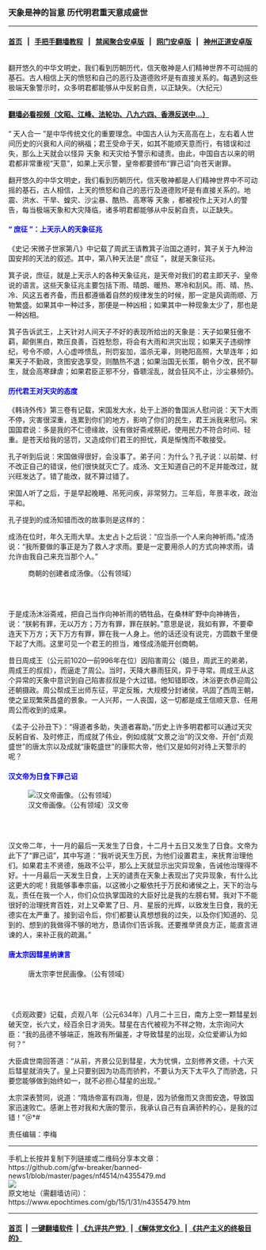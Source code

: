 ### 天象是神的旨意 历代明君重天意成盛世
------------------------

#### [首页](https://github.com/gfw-breaker/banned-news1/blob/master/README.md) &nbsp;&nbsp;|&nbsp;&nbsp; [手把手翻墙教程](https://github.com/gfw-breaker/guides/wiki) &nbsp;&nbsp;|&nbsp;&nbsp; [禁闻聚合安卓版](https://github.com/gfw-breaker/bn-android) &nbsp;&nbsp;|&nbsp;&nbsp; [网门安卓版](https://github.com/oGate2/oGate) &nbsp;&nbsp;|&nbsp;&nbsp; [神州正道安卓版](https://github.com/SzzdOgate/update) 



<div><img alt="" class="aligncenter wp-post-image" src="https://i.epochtimes.com/assets/uploads/2015/01/1202051016072039-600x400.jpg"/>
<div class="imgtxt caption">
 <p>
  翻开悠久的中华文明史，我们看到历朝历代，信天敬神是人们精神世界不可动摇的基石。古人相信上天的愤怒和自己的恶行及道德败坏是有直接关系的。每遇到这些极端天象警示时，众多明君都能够从中反躬自责，以正缺失。（大纪元）
 </p>
</div></div><hr/>

#### [翻墙必看视频（文昭、江峰、法轮功、八九六四、香港反送中...）](http://167.172.214.107/home.html)

<div><p>
 “
 <ok href="https://www.epochtimes.com/gb/tag/%E5%A4%A9%E4%BA%BA%E5%90%88%E4%B8%80.html">
  天人合一
 </ok>
 ”是中华传统文化的重要理念。中国古人认为天高高在上，左右着人世间历史的兴衰和人间的祸福；君王受命于天，如其不能顺天意而行，有错误和过失，那么上天就会以怪异
 <ok href="https://www.epochtimes.com/gb/tag/%E5%A4%A9%E8%B1%A1.html">
  天象
 </ok>
 和天灾给予警示和谴责。由此，中国自古以来的明君都非常重视“天意”，如果上天示警，皇帝都要颁布“罪己诏”向苍天谢罪。
</p>
<p>
 翻开悠久的中华文明史，我们看到历朝历代，信天敬神都是人们精神世界中不可动摇的基石，古人相信，上天的愤怒和自己的恶行及道德败坏是有直接关系的。地震、洪水、干旱、蝗灾、沙尘暴、酷热、高寒等
 <ok href="https://www.epochtimes.com/gb/tag/%E5%A4%A9%E8%B1%A1.html">
  天象
 </ok>
 ，都被视作上天对人的警告，每当极端天象和大灾降临，诸多明君都能够从中反躬自责，以正缺失。
</p>
<h4>
 <span style="color: #0000ff;">
  “
  <strong>
   <ok href="https://www.epochtimes.com/gb/tag/%E5%BA%B6%E5%BE%81.html">
    庶征
   </ok>
  </strong>
  ”：上天示人的天象征兆
 </span>
</h4>
<p>
 《史记‧宋微子世家第八》中记载了周武王请教箕子治国之道时，箕子关于九种治国安邦的天法的叙述。其中，第八种天法是“
 <ok href="https://www.epochtimes.com/gb/tag/%E5%BA%B6%E5%BE%81.html">
  庶征
 </ok>
 ”，就是天象征兆。
</p>
<p>
 箕子说，庶征，就是上天示人的各种天象征兆，是天帝对我们的君主即天子、皇帝说的语言。这些天象征兆主要包括下雨、晴朗、暖热、寒冷和刮风。雨、晴、热、冷、风这五者齐备，而且都遵循着自然的规律发生的时候，那一定是风调雨顺、万物繁盛。如果其中一种过多，那便是一种凶相；如果其中一种现象太少了，那也是一种凶相。
</p>
<p>
 箕子告诉武王，上天针对人间天子不好的表现所给出的天象是：天子如果狂傲不羁，颠倒黑白，欺压良善，百姓愁怨，将会有大雨和洪灾出现；如果天子违纲悖纪，号令不顺，人心虚哗愦乱，刑罚妄加，滥杀无辜，则艳阳高照，大旱连年；如果天子不勤政，贪图安逸享受，则酷热不退；如果治国无长策，朝令夕改，民不聊生，就会高寒肆虐；如果君臣正邪不分，昏聩淫乱，就会狂风不止，沙尘暴频仍。
</p>
<h4>
 <span style="color: #0000ff;">
  历代君王对天灾的态度
 </span>
</h4>
<p>
 《韩诗外传》第三卷有记载，宋国发大水，处于上游的鲁国派人慰问说：天下大雨不停，灾害很深重，连累到你们的地方，影响了你们的民生，君王派我来慰问。宋国国君说：多是我的不仁德缘故，没有做好斋戒祭祀，使用民力不符合时间、轻重。是苍天给我的惩罚，又造成你们君王的担忧，真是惭愧而不敢接受。
</p>
<p>
 孔子听到后说：宋国做得很好，会没事了。弟子问：为什么？孔子说：以前桀、纣不改正自己的错误，他们很快就灭亡了。成汤、文王知道自己的不足并能改过，就兴旺发达了。错了能改，就不算过错了。
</p>
<p>
 宋国人听了之后，于是早起晚睡、吊死问疾，非常努力。三年后，年景丰收，政治平和。
</p>
<p>
 孔子提到的成汤知错而改的故事则是这样的：
</p>
<p>
 成汤在位时，年久无雨大旱。太史占卜之后说：“应当杀一个人来向神祈雨。”成汤说：“我所要做的事正是为了救人才求雨。要是一定要用杀人的方式向神求雨，请允许由我自己来充当那个人。”
</p>
<figure class="wp-caption aligncenter" style="width: 451px">
 <img alt="" src="https://upload.wikimedia.org/wikipedia/commons/5/52/King_Tang_of_Shang.jpg"/>
 <br/><figcaption class="wp-caption-text">
  商朝的创建者成汤像。（公有领域）
 </figcaption><br/>
</figure><br/>
<p>
 于是成汤沐浴斋戒，把自己当作向神祈雨的牺牲品，在桑林旷野中向神祷告， 说：“朕躬有罪，无以万方；万方有罪，罪在朕躬。”意思是说，我如有罪，不要牵连天下万方；天下万方有罪，罪在我一人身上。他的话还没有说完，方圆数千里便下起了大雨。这里可见一个君王的担当，难怪成汤能开创商朝。
</p>
<p>
 昔日周成王（公元前1020—前996年在位）因陷害周公（姬旦，周武王的弟弟，周成王的叔叔），而逼走了周公。当时，天降大暴雨狂风，异于寻常。周成王从这个异常的天象中意识到自己陷害叔叔是个大过错。他知错即改，沐浴更衣恭迎周公还朝摄政。周公帮成王出师东征，平定反叛，大规模分封诸侯，巩固了西周王朝，使之呈现繁荣昌盛的景象。一人兴邦，一人丧国，这一切都是成王信顺天意、任用周公而收到的成果。
</p>
<p>
 《孟子‧公孙丑下》：“得道者多助，失道者寡助。”历史上许多明君都可以通过天灾反躬自省、及时修正，而成就了伟业，例如成就“文景之治”的汉文帝、开创“贞观盛世”的唐太宗以及成就“康乾盛世”的康熙大帝，他们又是如何对待上天警示的呢？
</p>
<h4>
 <span style="color: #0000ff;">
  汉文帝为日食下罪己诏
 </span>
</h4>
<figure class="wp-caption aligncenter" id="attachment_11143977" style="width: 450px">
 <ok href="http://i.epochtimes.com/assets/uploads/2019/03/1000.jpg">
  <img alt="汉文帝画像。（公有领域）" class="size-medium wp-image-11143977" src="http://i.epochtimes.com/assets/uploads/2019/03/1000-450x447.jpg"/>
 </ok>
 <br/><figcaption class="wp-caption-text">
  汉文帝画像。（公有领域）汉文帝
 </figcaption><br/>
</figure><br/>
<p>
 汉文帝二年，十一月的最后一天发生了日食，十二月十五日又发生了日食。文帝为此下了“罪己诏”，其中写道：“我听说天生万民，为他们设置君主，来抚育治理他们。如果君主不贤德，施政不公平，那么上天就显示出灾异现象，告诫他治理得不好。十一月最后一天发生日食，上天的谴责在天象上表现出了灾异现象，有什么比这更大的呢！我能够事奉宗庙，以这微小之躯依托于万民和诸侯之上，天下的治与乱，责任在我一个人，你们众位执掌国政的大臣好比是我的左膀右臂。我对下不能很好的治理抚育百姓，对上又牵累了日、月、星辰的光辉，以致发生日食，我的无德实在太严重了。接到诏令后，你们都要认真想想我的过失，以及你们知道的、见到的、想到的我做得不够的地方，恳请你们告诉我。还要推举贤良方正，能直言进谏的人，来补正我的疏漏。”
</p>
<h4>
 <span style="color: #0000ff;">
  唐太宗因彗星纳谏言
 </span>
</h4>
<figure class="wp-caption aligncenter" id="attachment_11172682" style="width: 600px">
 <ok href="http://i.epochtimes.com/assets/uploads/2019/04/TangTaizong.jpg">
  <img alt="" class="wp-image-11172682 size-large" src="http://i.epochtimes.com/assets/uploads/2019/04/TangTaizong-600x400.jpg"/>
 </ok>
 <br/><figcaption class="wp-caption-text">
  唐太宗李世民画像。（公有领域）
 </figcaption><br/>
</figure><br/>
<p>
 《贞观政要》记载，贞观八年（公元634年）八月二十三日，南方上空一颗彗星划破天空，长六丈，经百余日才消失。彗星在古代被视为不祥之物，太宗询问大臣：“我的品德不够端正，施政有所偏差，才导致彗星的出现，众位爱卿认为如何？”
</p>
<p>
 大臣虞世南回答道：“从前，齐景公见到彗星，大为忧惧，立刻修养文德，十六天后彗星就消失了。皇上只要别因为功高而骄矜，不要认为天下太平久了而骄逸，只要您能够做到始终如一，就不必担心彗星的出现。”
</p>
<p>
 太宗深表赞同，说道：“隋炀帝富有四海，但是，因为骄傲而又贪图安逸，导致国家迅速败亡。感谢上苍对我和大唐的警示，我承认自己有自满骄矜的心，是我的过错！”＠*#
</p>
<p>
 责任编辑：李梅
</p>
</div>
<hr/>
手机上长按并复制下列链接或二维码分享本文章：<br/>
https://github.com/gfw-breaker/banned-news1/blob/master/pages/nf4514/n4355479.md <br/>
<a href='https://github.com/gfw-breaker/banned-news1/blob/master/pages/nf4514/n4355479.md'><img src='https://github.com/gfw-breaker/banned-news1/blob/master/pages/nf4514/n4355479.md.png'/></a> <br/>
原文地址（需翻墙访问）：https://www.epochtimes.com/gb/15/1/31/n4355479.htm


------------------------
#### [首页](https://github.com/gfw-breaker/banned-news1/blob/master/README.md) &nbsp;|&nbsp; [一键翻墙软件](https://github.com/gfw-breaker/nogfw/blob/master/README.md) &nbsp;| [《九评共产党》](https://github.com/gfw-breaker/9ping.md/blob/master/README.md#九评之一评共产党是什么) | [《解体党文化》](https://github.com/gfw-breaker/jtdwh.md/blob/master/README.md) | [《共产主义的终极目的》](https://github.com/gfw-breaker/gczydzjmd.md/blob/master/README.md)


<img src='http://gfw-breaker.win/banned-news/pages/nf4514/n4355479.md' width='0px' height='0px'/>